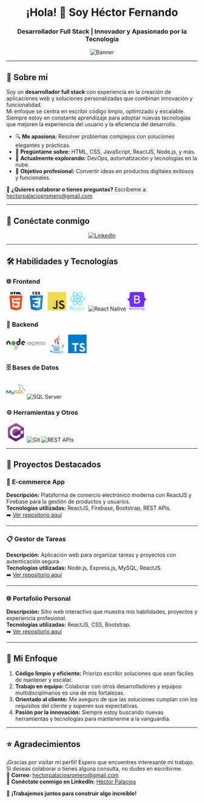 <h1 align="center">¡Hola! 👋 Soy Héctor Fernando</h1>
<h3 align="center">Desarrollador Full Stack | Innovador y Apasionado por la Tecnología</h3>

<p align="center">
  <img src="https://user-images.githubusercontent.com/74038190/217538491-f6846784-4d91-4b5e-a9e0-285aeed3faff.gif" alt="Banner" />
</p>

---

## 🌟 Sobre mí

Soy un **desarrollador full stack** con experiencia en la creación de aplicaciones web y soluciones personalizadas que combinan innovación y funcionalidad.  
Mi enfoque se centra en escribir código limpio, optimizado y escalable. Siempre estoy en constante aprendizaje para adoptar nuevas tecnologías que mejoren la experiencia del usuario y la eficiencia del desarrollo.

- 🔍 **Me apasiona:** Resolver problemas complejos con soluciones elegantes y prácticas.  
- 💬 **Pregúntame sobre:** HTML, CSS, JavaScript, ReactJS, Node.js, y más.  
- 🌱 **Actualmente explorando:** DevOps, automatización y tecnologías en la nube.  
- 🎯 **Objetivo profesional:** Convertir ideas en productos digitales exitosos y funcionales.  

📩 **¿Quieres colaborar o tienes preguntas?** Escríbeme a: [hectorpalaciosromero@gmail.com](mailto:hectorpalaciosromero@gmail.com)

---

## 🔗 Conéctate conmigo

<p align="center">
  <a href="https://linkedin.com/in/hectorpalaciosromero" target="_blank">
    <img src="https://img.shields.io/badge/LinkedIn-Hector%20Palacios-blue?style=for-the-badge&logo=linkedin" alt="LinkedIn" />
  </a>
</p>

---

## 🛠️ Habilidades y Tecnologías

### 🌐 **Frontend**
<p>
  <img src="https://raw.githubusercontent.com/devicons/devicon/master/icons/html5/html5-original-wordmark.svg" alt="HTML5" width="50" height="50" />
  <img src="https://raw.githubusercontent.com/devicons/devicon/master/icons/css3/css3-original-wordmark.svg" alt="CSS3" width="50" height="50" />
  <img src="https://raw.githubusercontent.com/devicons/devicon/master/icons/javascript/javascript-original.svg" alt="JavaScript" width="50" height="50" />
  <img src="https://raw.githubusercontent.com/devicons/devicon/master/icons/react/react-original-wordmark.svg" alt="React" width="50" height="50" />
  <img src="https://reactnative.dev/img/header_logo.svg" alt="React Native" width="50" height="50" />
  <img src="https://raw.githubusercontent.com/devicons/devicon/master/icons/bootstrap/bootstrap-plain-wordmark.svg" alt="Bootstrap" width="50" height="50" />
</p>

### 🔧 **Backend**
<p>
  <img src="https://raw.githubusercontent.com/devicons/devicon/master/icons/nodejs/nodejs-original-wordmark.svg" alt="Node.js" width="50" height="50" />
  <img src="https://raw.githubusercontent.com/devicons/devicon/master/icons/express/express-original-wordmark.svg" alt="Express.js" width="50" height="50" />
  <img src="https://raw.githubusercontent.com/devicons/devicon/master/icons/java/java-original.svg" alt="Java" width="50" height="50" />
  <img src="https://raw.githubusercontent.com/devicons/devicon/master/icons/typescript/typescript-original.svg" alt="TypeScript" width="50" height="50" />
</p>

### 🗄️ **Bases de Datos**
<p>
  <img src="https://raw.githubusercontent.com/devicons/devicon/master/icons/mysql/mysql-original-wordmark.svg" alt="MySQL" width="50" height="50" />
  <img src="https://www.svgrepo.com/show/303229/microsoft-sql-server-logo.svg" alt="SQL Server" width="50" height="50" />
</p>

### ⚙️ **Herramientas y Otros**
<p>
  <img src="https://raw.githubusercontent.com/devicons/devicon/master/icons/csharp/csharp-original.svg" alt="C#" width="50" height="50" />
  <img src="https://img.shields.io/badge/Git-F05032?style=for-the-badge&logo=git&logoColor=white" alt="Git" />
  <img src="https://img.shields.io/badge/RESTful%20APIs-%2300599C.svg?style=for-the-badge" alt="REST APIs" />
</p>

---

## 📂 Proyectos Destacados

### 🛒 **E-commerce App**
**Descripción:** Plataforma de comercio electrónico moderna con ReactJS y Firebase para la gestión de productos y usuarios.  
**Tecnologías utilizadas:** ReactJS, Firebase, Bootstrap, REST APIs.  
➡️ [Ver repositorio aquí](#)

---

### 📋 **Gestor de Tareas**
**Descripción:** Aplicación web para organizar tareas y proyectos con autenticación segura.  
**Tecnologías utilizadas:** Node.js, Express.js, MySQL, ReactJS.  
➡️ [Ver repositorio aquí](#)

---

### 🌐 **Portafolio Personal**
**Descripción:** Sitio web interactivo que muestra mis habilidades, proyectos y experiencia profesional.  
**Tecnologías utilizadas:** ReactJS, CSS, Bootstrap.  
➡️ [Ver repositorio aquí](#)

---

## 🎯 Mi Enfoque

1. **Código limpio y eficiente:** Priorizo escribir soluciones que sean fáciles de mantener y escalar.  
2. **Trabajo en equipo:** Colaborar con otros desarrolladores y equipos multidisciplinarios es una de mis fortalezas.  
3. **Orientado al cliente:** Me aseguro de que las soluciones cumplan con los requisitos del cliente y superen sus expectativas.  
4. **Pasión por la innovación:** Siempre estoy buscando nuevas herramientas y tecnologías para mantenerme a la vanguardia.  

---

## ⭐ Agradecimientos

¡Gracias por visitar mi perfil! Espero que encuentres interesante mi trabajo. Si deseas colaborar o tienes alguna consulta, no dudes en escribirme.  
📩 **Correo:** [hectorpalaciosromero@gmail.com](mailto:hectorpalaciosromero@gmail.com)  
💬 **Conéctate conmigo en LinkedIn:** [Héctor Palacios](https://linkedin.com/in/hectorpalaciosromero)

🚀 **¡Trabajemos juntos para construir algo increíble!**


